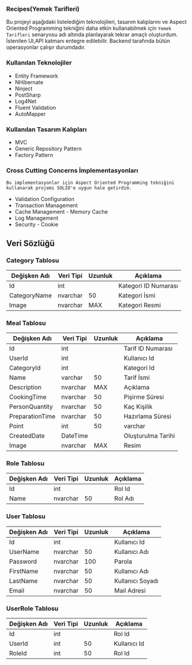 ### Recipes(Yemek Tarifleri)
Bu projeyi aşağıdaki listelediğim teknolojileri, tasarım kalıplarını ve Aspect Oriented Programming tekniğini daha etkin kullanabilmek için `Yemek Tarifleri` senaryosu adı altında planlayarak tekrar amaçlı oluşturdum. 
İstenilen UI,API katmanı entegre edilebilir. Backend tarafında bütün operasyonlar çalışır durumdadır. 

### Kullanılan Teknolojiler
* Entity Framework
* NHibernate
* Ninject
* PostSharp
* Log4Net
* Fluent Validation
* AutoMapper

### Kullanılan Tasarım Kalıpları
* MVC
* Generic Repository Pattern
* Factory Pattern

### Cross Cutting Concerns İmplementasyonları 
`Bu implementasyonlar için Aspect Oriented Programming tekniğini kullanarak projemi SOLID'e uygun hale getirdim.`
* Validation Configuration
* Transaction Management
* Cache Management - Memory Cache
* Log Management
* Security - Cookie



## Veri Sözlüğü

### Category Tablosu

| Değişken Adı | Veri Tipi | Uzunluk | Açıklama |
| --- | --- | --- | --- |
| Id | int |   | Kategori ID Numarası |
| CategoryName | nvarchar | 50 | Kategori İsmi |
| Image | nvarchar | MAX | Kategori Resmi |


### Meal Tablosu

| Değişken Adı | Veri Tipi | Uzunluk | Açıklama |
| --- | --- | --- | --- |
| Id | int |   | Tarif ID Numarası |
| UserId | int |  | Kullanıcı Id |
| CategoryId | int |  | Kategori Id |
| Name | varchar |  50 | Tarif İsmi |
| Description | nvarchar | MAX  | Açıklama |
| CookingTime | nvarchar | 50  | Pişirme Süresi |
| PersonQuantity | nvarchar | 50  | Kaç Kişilik |
| PreparationTime | nvarchar |  50 | Hazırlama Süresi |
| Point | int | 50  | varchar |
| CreatedDate | DateTime |   | Oluşturulma Tarihi |
| Image | nvarchar | MAX | Resim |

### Role Tablosu

| Değişken Adı | Veri Tipi | Uzunluk | Açıklama |
| --- | --- | --- | --- |
| Id | int |   | Rol Id |
| Name | nvarchar | 50 | Rol Adı |

### User Tablosu

| Değişken Adı | Veri Tipi | Uzunluk | Açıklama |
| --- | --- | --- | --- |
| Id | int |   | Kullanıcı Id |
| UserName | nvarchar | 50 | Kullanıcı Adı |
| Password | nvarchar |  100 | Parola |
| FirstName | nvarchar | 50 | Kullanıcı Adı |
| LastName | nvarchar |  50 | Kullanıcı Soyadı |
| Email | nvarchar | 50 | Mail Adresi |


### UserRole Tablosu

| Değişken Adı | Veri Tipi | Uzunluk | Açıklama |
| --- | --- | --- | --- |
| Id | int |   | Rol Id |
| UserId | int | 50 | Kullanıcı Id |
| RoleId | int | 50 | Rol Id |

